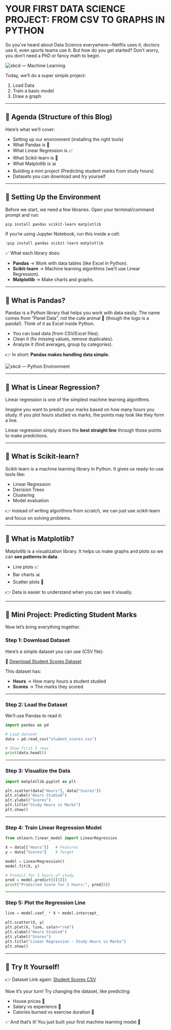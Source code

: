 # YOUR FIRST DATA SCIENCE PROJECT: FROM CSV TO GRAPHS IN PYTHON

So you’ve heard about Data Science everywhere—Netflix uses it, doctors use it, even sports teams use it. But how do you get started? Don’t worry, you don’t need a PhD or fancy math to begin.

![xkcd — Machine Learning](https://imgs.xkcd.com/comics/machine_learning.png)

Today, we’ll do a super simple project:
1. Load Data  
2. Train a basic model  
3. Draw a graph  


---

## 🔹 Agenda (Structure of this Blog)

Here’s what we’ll cover:

- Setting up our environment (installing the right tools)
- What Pandas is 🐼
- What Linear Regression is 📈
- What Scikit-learn is 🤖
- What Matplotlib is 📊
- Building a mini project (Predicting student marks from study hours)
- Datasets you can download and try yourself

---

## 🔹 Setting Up the Environment

Before we start, we need a few libraries. Open your terminal/command prompt and run:

```bash
pip install pandas scikit-learn matplotlib
```

If you’re using Jupyter Notebook, run this inside a cell:

```python
!pip install pandas scikit-learn matplotlib
```

✅ What each library does:
- **Pandas** → Work with data tables (like Excel in Python).
- **Scikit-learn** → Machine learning algorithms (we’ll use Linear Regression).
- **Matplotlib** → Make charts and graphs.

---

## 🔹 What is Pandas?

Pandas is a Python library that helps you work with data easily. The name comes from “Panel Data”, not the cute animal 🐼 (though the logo is a panda!). Think of it as Excel inside Python.

- You can load data (from CSV/Excel files).
- Clean it (fix missing values, remove duplicates).
- Analyze it (find averages, group by categories).

👉 In short: **Pandas makes handling data simple.**

![xkcd — Python Environment](https://i.chzbgr.com/full/9105302528/h0F5B6576/panda-soiheard-you-like-pandas-ma)

---

## 🔹 What is Linear Regression?

Linear regression is one of the simplest machine learning algorithms.

Imagine you want to predict your marks based on how many hours you study. If you plot hours studied vs marks, the points may look like they form a line.

Linear regression simply draws the **best straight line** through those points to make predictions.

---

## 🔹 What is Scikit-learn?

Scikit-learn is a machine learning library in Python. It gives us ready-to-use tools like:

- Linear Regression
- Decision Trees
- Clustering
- Model evaluation

👉 Instead of writing algorithms from scratch, we can just use scikit-learn and focus on solving problems.

---

## 🔹 What is Matplotlib?

Matplotlib is a visualization library. It helps us make graphs and plots so we can **see patterns in data**.

- Line plots 📈
- Bar charts 📊
- Scatter plots 🔵

👉 Data is easier to understand when you can see it visually.

---

## 🔹 Mini Project: Predicting Student Marks

Now let’s bring everything together.

### Step 1: Download Dataset

Here’s a simple dataset you can use (CSV file):

📂 [Download Student Scores Dataset](https://raw.githubusercontent.com/ChatreshGudi/Datasets/main/student_scores.csv)

This dataset has:
- **Hours** → How many hours a student studied
- **Scores** → The marks they scored

---

### Step 2: Load the Dataset

We’ll use Pandas to read it:

```python
import pandas as pd

# Load dataset
data = pd.read_csv("student_scores.csv")

# Show first 5 rows
print(data.head())
```

---

### Step 3: Visualize the Data

```python
import matplotlib.pyplot as plt

plt.scatter(data["Hours"], data["Scores"])
plt.xlabel("Hours Studied")
plt.ylabel("Scores")
plt.title("Study Hours vs Marks")
plt.show()
```

---

### Step 4: Train Linear Regression Model

```python
from sklearn.linear_model import LinearRegression

X = data[["Hours"]]   # Features
y = data["Scores"]    # Target

model = LinearRegression()
model.fit(X, y)

# Predict for 5 hours of study
pred = model.predict([[5]])
print("Predicted Score for 5 hours:", pred[0])
```

---

### Step 5: Plot the Regression Line

```python
line = model.coef_ * X + model.intercept_

plt.scatter(X, y)
plt.plot(X, line, color="red")
plt.xlabel("Hours Studied")
plt.ylabel("Scores")
plt.title("Linear Regression - Study Hours vs Marks")
plt.show()
```

---

## 🔹 Try It Yourself!

👉 Dataset Link again: [Student Scores CSV](https://raw.githubusercontent.com/ChatreshGudi/Datasets/main/student_scores.csv)

Now it’s your turn! Try changing the dataset, like predicting:
- House prices 🏡
- Salary vs experience 💼
- Calories burned vs exercise duration 🏃

✅ And that’s it! You just built your first machine learning model 🎉

